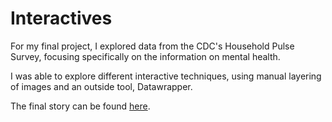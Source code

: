 # Interactives

For my final project, I explored data from the CDC's Household Pulse Survey, focusing specifically on the information on mental health.

I was able to explore different interactive techniques, using manual layering of images and an outside tool, Datawrapper.

The final story can be found [here](https://codepen.io/leiladarwiche/full/RwpVYGW).



